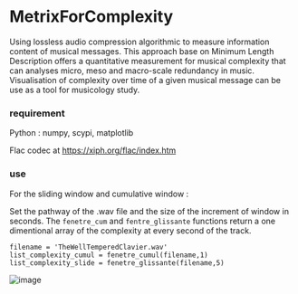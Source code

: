 # MetrixForComplexity
Using lossless audio compression algorithmic to measure information content of musical messages. This approach base on Minimum Length Description offers a quantitative measurement for musical complexity that can analyses micro, meso and macro-scale redundancy in music. Visualisation of complexity over time of a given musical message can be use as a tool for musicology study. 

### requirement 

Python : 
numpy, scypi, matplotlib 

Flac codec at https://xiph.org/flac/index.htm

### use

For the sliding window and cumulative window : 

Set the pathway of the .wav file and the size of the increment of window in seconds. The ```fenetre_cum``` and ```fentre_glissante``` functions return a one dimentional array of the complexity at every second of the track.        

```
filename = 'TheWellTemperedClavier.wav'
list_complexity_cumul = fenetre_cumul(filename,1)
list_complexity_slide = fenetre_glissante(filename,5)
```


![image](https://user-images.githubusercontent.com/45845954/115256170-45b5a880-a12f-11eb-8b85-9e249a2b4864.png)
